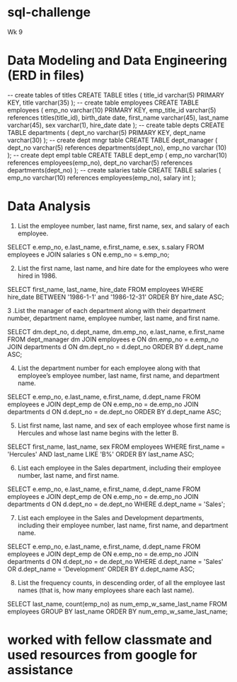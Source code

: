 # sql-challenge
Wk 9

# Data Modeling and Data Engineering (ERD in files)

-- create tables of titles
CREATE TABLE titles (
	title_id varchar(5) PRIMARY KEY,
	title varchar(35)
);
-- create table employees
CREATE TABLE employees (
	emp_no varchar(10) PRIMARY KEY,
	emp_title_id varchar(5) references titles(title_id),
	birth_date date,
	first_name varchar(45),
	last_name varchar(45),
	sex varchar(1),
	hire_date date
);
-- create table depts
CREATE TABLE departments (
	dept_no varchar(5) PRIMARY KEY,
	dept_name varchar(30)
);
-- create dept mngr table
CREATE TABLE dept_manager (
	dept_no varchar(5) references departments(dept_no),
	emp_no varchar (10)
);
-- create dept empl table
CREATE TABLE dept_emp (
	emp_no varchar(10) references employees(emp_no),
	dept_no varchar(5) references departments(dept_no)
);
-- create salaries table
CREATE TABLE salaries (
	emp_no varchar(10) references employees(emp_no),
	salary int
);

# Data Analysis
1. List the employee number, last name, first name, sex, and salary of each employee.

SELECT e.emp_no, e.last_name, e.first_name, e.sex, s.salary
FROM employees e
JOIN salaries s
ON e.emp_no = s.emp_no;

2. List the first name, last name, and hire date for the employees who were hired in 1986.

SELECT first_name, last_name, hire_date
FROM employees
WHERE hire_date BETWEEN '1986-1-1' and '1986-12-31'
ORDER BY hire_date ASC;

3 .List the manager of each department along with their department number, department name, employee number, last name, and first name.

SELECT dm.dept_no, d.dept_name, dm.emp_no, e.last_name, e.first_name
FROM dept_manager dm
JOIN employees e
ON dm.emp_no = e.emp_no
JOIN departments d
ON dm.dept_no = d.dept_no
ORDER BY d.dept_name ASC;

4. List the department number for each employee along with that employee’s employee number, last name, first name, and department name.

SELECT e.emp_no, e.last_name, e.first_name, d.dept_name
FROM employees e
JOIN dept_emp de
ON e.emp_no = de.emp_no
JOIN departments d
ON d.dept_no = de.dept_no
ORDER BY d.dept_name ASC;

5. List first name, last name, and sex of each employee whose first name is Hercules and whose last name begins with the letter B.

SELECT first_name, last_name, sex
FROM employees
WHERE first_name = 'Hercules' AND last_name LIKE 'B%'
ORDER BY last_name ASC;

6. List each employee in the Sales department, including their employee number, last name, and first name.

SELECT e.emp_no, e.last_name, e.first_name, d.dept_name
FROM employees e
JOIN dept_emp de
ON e.emp_no = de.emp_no
JOIN departments d
ON d.dept_no = de.dept_no
WHERE d.dept_name = 'Sales';

7. List each employee in the Sales and Development departments, including their employee number, last name, first name, and department name.

SELECT e.emp_no, e.last_name, e.first_name, d.dept_name
FROM employees e
JOIN dept_emp de
ON e.emp_no = de.emp_no
JOIN departments d
ON d.dept_no = de.dept_no
WHERE d.dept_name = 'Sales' OR d.dept_name = 'Development'
ORDER BY d.dept_name ASC;

8. List the frequency counts, in descending order, of all the employee last names (that is, how many employees share each last name).

SELECT last_name, count(emp_no) as num_emp_w_same_last_name
FROM employees
GROUP BY last_name
ORDER BY num_emp_w_same_last_name;

# worked with fellow classmate and used resources from google for assistance
